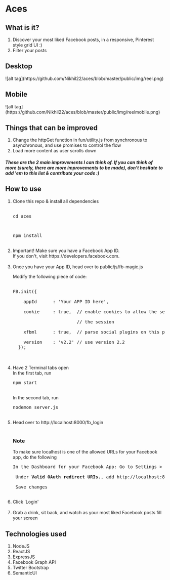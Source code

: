 <h1>Aces</h1>

<h2>What is it?</h2>

<ol>
  <li>Discover your most liked Facebook posts, in a responsive, Pinterest style grid UI :)</li>
  <li>Filter your posts</li>
</ol>

<h2>Desktop</h2>
![alt tag](https://github.com/Nikhil22/aces/blob/master/public/img/reel.png)

<h2>Mobile</h2>
![alt tag](https://github.com/Nikhil22/aces/blob/master/public/img/reelmobile.png)

<h2>Things that can be improved</h2>
<ol>
<li>Change the httpGet function in fun/utility.js from synchronous to asynchronous, and use promises to control the flow</li>
<li>Load more content as user scrolls down</li>
</ol>

<h5>These are the 2 main improvements I can think of. If you can think of more (surely, there are more improvements to be made), don't hesitate to add 'em to this list & contribute your code :) </h5>

<h2>How to use</h2>

<ol>
  <li>Clone this repo & install all dependencies</li> <br>
  <pre>cd aces</pre> <br>
  <pre>npm install</pre> <br>

  <li>Important! Make sure you have a Facebook App ID. <br> If you don't, visit https://developers.facebook.com.</li> <br>

  <li>
  Once you have your App ID, head over to public/js/fb-magic.js <br>

  Modify the following piece of code: <br> <br>

  <pre>FB.init({<br>
    appId      : 'Your APP ID here',<br>
    cookie     : true,  // enable cookies to allow the server to access<br>
                        // the session<br>
    xfbml      : true,  // parse social plugins on this page<br>
    version    : 'v2.2' // use version 2.2
  });</pre> <br> <br>
  </li>

   <li>
    Have 2 Terminal tabs open <br>
    In the first tab, run <pre>npm start</pre> <br>
    In the second tab, run <pre>nodemon server.js</pre>
   </li> <br>

   <li>Head over to http://localhost:8000/fb_login</li> <br>

   <h3>Note</h3> To make sure localhost is one of the allowed URLs for your Facebook app, do the following <br>

   <pre>In the Dashboard for your Facebook App: Go to Settings > Advanced <br> <br> Under <strong>Valid OAuth redirect URIs.</strong>, add http://localhost:8000/ <br> <br> Save changes
   </pre>

   <li>Click 'Login'</li> <br>
   <li>Grab a drink, sit back, and watch as your most liked Facebook posts fill your screen</li>
 </ol>

<h2>Technologies used</h2>

<ol>
  <li>NodeJS</li>
  <li>ReactJS</li>
  <li>ExpressJS</li>
  <li>Facebook Graph API</li>
  <li>Twitter Bootstrap</li>
  <li>SemanticUI</li>
</ol>
